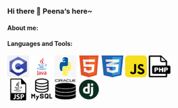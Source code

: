 ### Hi there 👋 Peena‘s here~

<!--
**peena5370/peena5370** is a ✨ _special_ ✨ repository because its `README.md` (this file) appears on your GitHub profile.

Here are some ideas to get you started:

- 🔭 I’m currently working on ...
- 🌱 I’m currently learning ...
- 👯 I’m looking to collaborate on ...
- 🤔 I’m looking for help with ...
- 💬 Ask me about ...
- 📫 How to reach me: ...
- 😄 Pronouns: ...
- ⚡ Fun fact: ...
-->
#### About me:


#### Languages and Tools:
<img src=".\Pictures\c-blue-logo.png" alt="C" width="50" height="50"> <img src=".\Pictures\java-logo.png" alt="java" width="50" height="50"> <img src=".\Pictures\python-logo.png" alt="py" width="50" height="50"> <img src=".\Pictures\html5-logo.png" alt="html5" width="50" height="50"> <img src=".\Pictures\css3.png" alt="css3" width="50" height="50"> <img src=".\Pictures\js-logo.png" alt="js" width="50" height="50"> <img src=".\Pictures\php-logo.png" alt="php" width="50" height="50"></br>
<img src=".\Pictures\jsp-logo.png" alt="jsp" width="50" height="50"> <img src=".\Pictures\mysql-logo.png" alt="mysql" width="50" height="50"> <img src=".\Pictures\oracle-sql.png" alt="oracle sql" width="50" height="50"> <img src=".\Pictures\django-logo.png" alt="django" width="50" height="50">
